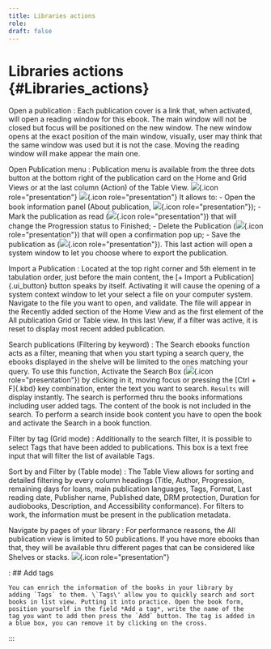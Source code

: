 ```yaml
---
title: Libraries actions
role:
draft: false
---
```


# Libraries actions {#Libraries_actions}

Open a publication
:   Each publication cover is a link that, when activated, will open a
    reading window for this ebook. The main window will not be closed
    but focus will be positioned on the new window. The new window opens
    at the exact position of the main window, visually, user may think
    that the same window was used but it is not the case. Moving the
    reading window will make appear the main one.

Open Publication menu
:   Publication menu is available from the three dots button at the
    bottom right of the publication card on the Home and Grid Views or
    at the last column (Action) of the Table View.
    ![](../../resources/images/local_en/th3_library_grid_actions.png){.icon
    role="presentation"}
    ![](../../resources/images/local_en/th3_library_table_actions.png){.icon
    role="presentation"} It allows to:
    -   Open the book information panel (About publication,
        ![](../../resources/images/icons3/info-icon.svg){.icon
        role="presentation"});
    -   Mark the publication as read
        (![](../../resources/images/icons3/doubleCheck-icon.svg){.icon
        role="presentation"}) that will change the Progression status to
        Finished;
    -   Delete the Publication
        (![](../../resources/images/icons3/bin-icon.svg){.icon
        role="presentation"}) that will open a confirmation pop up;
    -   Save the publication as
        (![](../../resources/images/icons3/SaveAs-icon.svg){.icon
        role="presentation"}). This last action will open a system
        window to let you choose where to export the publication.

Import a Publication
:   Located at the top right corner and 5th element in te tabulation
    order, just before the main content, the [+ Import a
    Publication]{.ui_button} button speaks by itself. Activating it will
    cause the opening of a system context window to let your select a
    file on your computer system. Navigate to the file you want to open,
    and validate. The file will appear in the Recently added section of
    the Home View and as the first element of the All publication Grid
    or Table view. In this last View, if a filter was active, it is
    reset to display most recent added publication.

Search publications (Filtering by keyword)
:   The Search ebooks function acts as a filter, meaning that when you
    start typing a search query, the ebooks displayed in the shelve will
    be limited to the ones matching your query. To use this function,
    Activate the Search Box
    (![](../../resources/images/icons3/search-icon.svg){.icon
    role="presentation"}) by clicking in it, moving focus or pressing
    the [Ctrl + F]{.kbd} key combination, enter the text you want to
    search. `Results` will display instantly. The search is performed
    thru the books informations including user added tags. The content
    of the book is not included in the search. To perform a search
    inside book content you have to open the book and activate the
    Search in a book function.

Filter by tag (Grid mode)
:   Additionally to the search filter, it is possible to select Tags
    that have been added to publications. This box is a text free input
    that will filter the list of available Tags.

Sort by and Filter by (Table mode)
:   The Table View allows for sorting and detailed filtering by every
    column headings (Title, Author, Progression, remaining days for
    loans, main publication languages, Tags, Format, Last reading date,
    Publisher name, Published date, DRM protection, Duration for
    audiobooks, Description, and Accessibility conformance). For filters
    to work, the information must be present in the publication
    metadata.

Navigate by pages of your library
:   For performance reasons, the All publication view is limited to 50
    publications. If you have more ebooks than that, they will be
    available thru different pages that can be considered like Shelves
    or stacks.
    ![](../../resources/images/local_en/th3_library_pages.png){.icon
    role="presentation"}

:   ## Add tags

    You can enrich the information of the books in your library by
    adding `Tags` to them. \`Tags\' allow you to quickly search and sort
    books in list view. Putting it into practice. Open the book form,
    position yourself in the field *Add a tag*, write the name of the
    tag you want to add then press the `Add` button. The tag is added in
    a blue box, you can remove it by clicking on the cross.
:::
